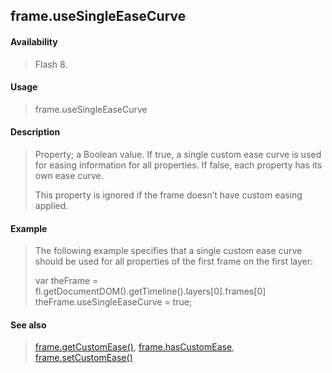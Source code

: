 ## frame.useSingleEaseCurve

#### Availability

> Flash 8.

#### Usage

> frame.useSingleEaseCurve

#### Description

> Property; a Boolean value. If true, a single custom ease curve is used for easing information for all properties. If false, each property has its own ease curve.
>
> This property is ignored if the frame doesn’t have custom easing applied.

#### Example

> The following example specifies that a single custom ease curve should be used for all properties of the first frame on the first layer:
>
> var theFrame = fl.getDocumentDOM().getTimeline().layers\[0\].frames\[0\] theFrame.useSingleEaseCurve = true;

#### See also

> [frame.getCustomEase()](#_bookmark605), [frame.hasCustomEase](#_bookmark609), [frame.setCustomEase()](#_bookmark623)
